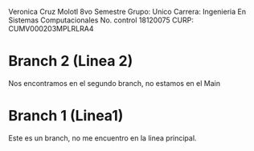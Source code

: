 Veronica Cruz Molotl
8vo Semestre Grupo: Unico Carrera: Ingenieria En Sistemas Computacionales
No. control 18120075
CURP: CUMV000203MPLRLRA4


# Branch 2 (Linea 2)

Nos encontramos en el segundo branch, no estamos en el Main
# Branch 1 (Linea1)
Este es un branch, no me encuentro en la linea principal.
